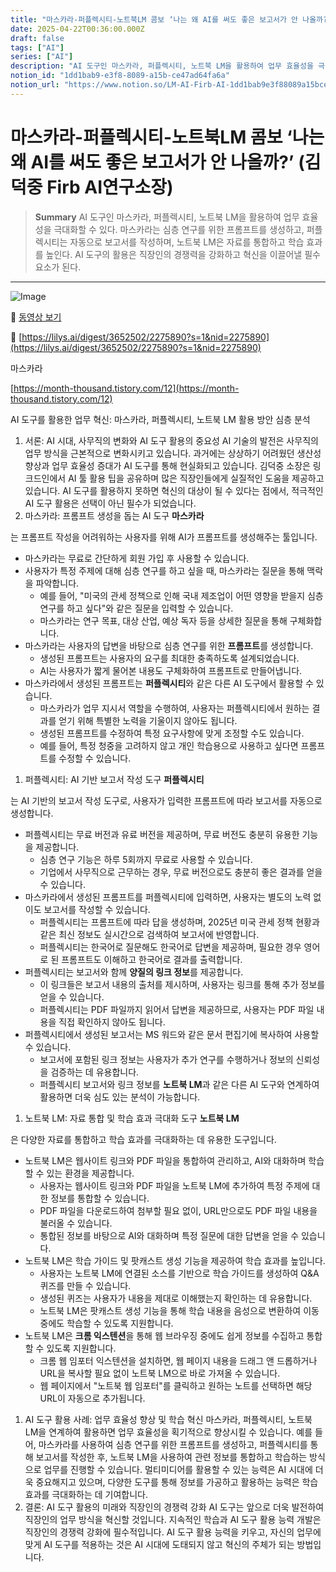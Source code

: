 ```yaml
---
title: "마스카라-퍼플렉시티-노트북LM 콤보 ‘나는 왜 AI를 써도 좋은 보고서가 안 나올까?’ (김덕중 Firb AI연구소장)"
date: 2025-04-22T00:36:00.000Z
draft: false
tags: ["AI"]
series: ["AI"]
description: "AI 도구인 마스카라, 퍼플렉시티, 노트북 LM을 활용하여 업무 효율성을 극대화할 수 있다. 마스카라는 심층 연구를 위한 프롬프트를 생성하고, 퍼플렉시티는 자동으로 보고서를 작성하며, 노트북 LM은 자료를 통합하고 학습 효과를 높인다. AI 도구의 활용은 직장인의 경쟁력을 강화하고 혁신을 이끌어낼 필수 요소가 된다."
notion_id: "1dd1bab9-e3f8-8089-a15b-ce47ad64fa6a"
notion_url: "https://www.notion.so/LM-AI-Firb-AI-1dd1bab9e3f88089a15bce47ad64fa6a"
---
```


# 마스카라-퍼플렉시티-노트북LM 콤보 ‘나는 왜 AI를 써도 좋은 보고서가 안 나올까?’ (김덕중 Firb AI연구소장)

> **Summary**
> AI 도구인 마스카라, 퍼플렉시티, 노트북 LM을 활용하여 업무 효율성을 극대화할 수 있다. 마스카라는 심층 연구를 위한 프롬프트를 생성하고, 퍼플렉시티는 자동으로 보고서를 작성하며, 노트북 LM은 자료를 통합하고 학습 효과를 높인다. AI 도구의 활용은 직장인의 경쟁력을 강화하고 혁신을 이끌어낼 필수 요소가 된다.

---

![Image](https://prod-files-secure.s3.us-west-2.amazonaws.com/09ccd4d5-876c-4bba-bbdf-cc77a0a11257/b9ebb789-51cf-4103-85c6-2c10c36649d5/image.png?X-Amz-Algorithm=AWS4-HMAC-SHA256&X-Amz-Content-Sha256=UNSIGNED-PAYLOAD&X-Amz-Credential=ASIAZI2LB466RLK42UHE%2F20250724%2Fus-west-2%2Fs3%2Faws4_request&X-Amz-Date=20250724T115247Z&X-Amz-Expires=3600&X-Amz-Security-Token=IQoJb3JpZ2luX2VjEAMaCXVzLXdlc3QtMiJIMEYCIQCejzM5WbMZhPQyoHpusHxP9R3ItMHJqxRBEQ1IDQPYoQIhAN%2B32ZOq0EkH9oLEdXyh63fOUQWKDH98wkvATb5rd%2B2SKv8DCCwQABoMNjM3NDIzMTgzODA1IgxRJlgB29dDMIqIQAIq3ANR1aa824Rsb%2BxHJPhGshbQGy%2BUg7wkfoYeab6BH4xFys8SrtWRJqv8WpHKTARDG0Pwz0D%2FUH8bmYNIhD1d2CY5J75w1O1QBKkPkNCYHQW7xRFHTSjzh1IwtUONK0yfgdoM1otLKxU1k9ale4W%2FtBy8CeIsJMK%2Fe1LkHP4LNFmXktI35zM09UE%2FdIR7DIN2DsUgDfVoCxeKp7RTIpCUA1LxRpPqF%2Fk7pNqy9jLJwSTzahr6d8dGHnBNku9y8ogXlsgXuS5WiDWtpsMVEntpOK2BGkOMGNanRtKeL%2FYnC06Gdsj5t5i9fTvqIPULRlC5SgDKsZQ%2BM6OG0OTC2X12xi2c6XiB3XhE%2BDvi4z%2F%2B%2F4iCLuKoTH6cvGmHQNKKsWyAgobvXVwWcnZHx9yexjXn%2Fi3MRM6ThkkyrYS0ycYIaPGIBOLg69%2FXWFoQmF6lxFpGXmS6nIWI%2FQ18UppsOtEZNrVEWTWvpjIA7ZV8UJvi27z4aw4MKYkqRP1ZRjNtYNv8EP3txPS4Vt%2FBFpQpNxqaDnmv6R2Qn1NC7F7dDKqqThN5jIbkab3UXasaXhBk0ley1LLeoKRu79rre8AkWtYzm41NwX1K1TxeKFNGxwXAJoUYj3nKrTnQPDVAc7yMwDC3m4jEBjqkAYS0qI%2Feyfy4pR36yRavT7n6OaRq6kvVq%2BmNYjk82S9Gd3ZAy44PPg7H%2FpJZw2ww%2BhwdNiDTiuquberJPpwAwVeyqZa66VGabou5xyCuX%2FR3MztXPtTjWJ%2Bk2jEVm5bGySY01lJEc8ghTJJMoTRUV7UiXNfVlfEpStfBlPZPnTamMrcUSh3uv95oIj3Sw7x48Yx%2B%2BjphiodDF2W9igcoMrNyvI2s&X-Amz-Signature=dff35b6ea5217884f50bd3f403ea6089337a5784cdce3ec1cd584cda24888d00&X-Amz-SignedHeaders=host&x-amz-checksum-mode=ENABLED&x-id=GetObject)

🎥 [동영상 보기](https://www.youtube.com/watch?v=Mpk4LNZ_P4c&t=994s)

🔗 [https://lilys.ai/digest/3652502/2275890?s=1&nid=2275890](https://lilys.ai/digest/3652502/2275890?s=1&nid=2275890)

마스카라

[https://month-thousand.tistory.com/12](https://month-thousand.tistory.com/12)

AI 도구를 활용한 업무 혁신: 마스카라, 퍼플렉시티, 노트북 LM 활용 방안 심층 분석

1. 서론: AI 시대, 사무직의 변화와 AI 도구 활용의 중요성
AI 기술의 발전은 사무직의 업무 방식을 근본적으로 변화시키고 있습니다. 과거에는 상상하기 어려웠던 생산성 향상과 업무 효율성 증대가 AI 도구를 통해 현실화되고 있습니다. 김덕중 소장은 링크드인에서 AI 툴 활용 팁을 공유하며 많은 직장인들에게 실질적인 도움을 제공하고 있습니다. AI 도구를 활용하지 못하면 혁신의 대상이 될 수 있다는 점에서, 적극적인 AI 도구 활용은 선택이 아닌 필수가 되었습니다.
1. 마스카라: 프롬프트 생성을 돕는 AI 도구
**마스카라**

는 프롬프트 작성을 어려워하는 사용자를 위해 AI가 프롬프트를 생성해주는 툴입니다.

- 마스카라는 무료로 간단하게 회원 가입 후 사용할 수 있습니다.
- 사용자가 특정 주제에 대해 심층 연구를 하고 싶을 때, 마스카라는 질문을 통해 맥락을 파악합니다.
  - 예를 들어, "미국의 관세 정책으로 인해 국내 제조업이 어떤 영향을 받을지 심층 연구를 하고 싶다"와 같은 질문을 입력할 수 있습니다.
  - 마스카라는 연구 목표, 대상 산업, 예상 독자 등을 상세한 질문을 통해 구체화합니다.
- 마스카라는 사용자의 답변을 바탕으로 심층 연구를 위한 **프롬프트**를 생성합니다.
  - 생성된 프롬프트는 사용자의 요구를 최대한 충족하도록 설계되었습니다.
  - AI는 사용자가 짧게 물어본 내용도 구체화하여 프롬프트로 만들어냅니다.
- 마스카라에서 생성된 프롬프트는 **퍼플렉시티**와 같은 다른 AI 도구에서 활용할 수 있습니다.
  - 마스카라가 업무 지시서 역할을 수행하여, 사용자는 퍼플렉시티에서 원하는 결과를 얻기 위해 특별한 노력을 기울이지 않아도 됩니다.
  - 생성된 프롬프트를 수정하여 특정 요구사항에 맞게 조정할 수도 있습니다.
  - 예를 들어, 특정 청중을 고려하지 않고 개인 학습용으로 사용하고 싶다면 프롬프트를 수정할 수 있습니다.
1. 퍼플렉시티: AI 기반 보고서 작성 도구
**퍼플렉시티**

는 AI 기반의 보고서 작성 도구로, 사용자가 입력한 프롬프트에 따라 보고서를 자동으로 생성합니다.

- 퍼플렉시티는 무료 버전과 유료 버전을 제공하며, 무료 버전도 충분히 유용한 기능을 제공합니다.
  - 심층 연구 기능은 하루 5회까지 무료로 사용할 수 있습니다.
  - 기업에서 사무직으로 근무하는 경우, 무료 버전으로도 충분히 좋은 결과를 얻을 수 있습니다.
- 마스카라에서 생성된 프롬프트를 퍼플렉시티에 입력하면, 사용자는 별도의 노력 없이도 보고서를 작성할 수 있습니다.
  - 퍼플렉시티는 프롬프트에 따라 답을 생성하며, 2025년 미국 관세 정책 현황과 같은 최신 정보도 실시간으로 검색하여 보고서에 반영합니다.
  - 퍼플렉시티는 한국어로 질문해도 한국어로 답변을 제공하며, 필요한 경우 영어로 된 프롬프트도 이해하고 한국어로 결과를 출력합니다.
- 퍼플렉시티는 보고서와 함께 **양질의 링크 정보**를 제공합니다.
  - 이 링크들은 보고서 내용의 출처를 제시하며, 사용자는 링크를 통해 추가 정보를 얻을 수 있습니다.
  - 퍼플렉시티는 PDF 파일까지 읽어서 답변을 제공하므로, 사용자는 PDF 파일 내용을 직접 확인하지 않아도 됩니다.
- 퍼플렉시티에서 생성된 보고서는 MS 워드와 같은 문서 편집기에 복사하여 사용할 수 있습니다.
  - 보고서에 포함된 링크 정보는 사용자가 추가 연구를 수행하거나 정보의 신뢰성을 검증하는 데 유용합니다.
  - 퍼플렉시티 보고서와 링크 정보를 **노트북 LM**과 같은 다른 AI 도구와 연계하여 활용하면 더욱 심도 있는 분석이 가능합니다.
1. 노트북 LM: 자료 통합 및 학습 효과 극대화 도구
**노트북 LM**

은 다양한 자료를 통합하고 학습 효과를 극대화하는 데 유용한 도구입니다.

- 노트북 LM은 웹사이트 링크와 PDF 파일을 통합하여 관리하고, AI와 대화하며 학습할 수 있는 환경을 제공합니다.
  - 사용자는 웹사이트 링크와 PDF 파일을 노트북 LM에 추가하여 특정 주제에 대한 정보를 통합할 수 있습니다.
  - PDF 파일을 다운로드하여 첨부할 필요 없이, URL만으로도 PDF 파일 내용을 불러올 수 있습니다.
  - 통합된 정보를 바탕으로 AI와 대화하며 특정 질문에 대한 답변을 얻을 수 있습니다.
- 노트북 LM은 학습 가이드 및 팟캐스트 생성 기능을 제공하여 학습 효과를 높입니다.
  - 사용자는 노트북 LM에 연결된 소스를 기반으로 학습 가이드를 생성하여 Q&A 퀴즈를 만들 수 있습니다.
  - 생성된 퀴즈는 사용자가 내용을 제대로 이해했는지 확인하는 데 유용합니다.
  - 노트북 LM은 팟캐스트 생성 기능을 통해 학습 내용을 음성으로 변환하여 이동 중에도 학습할 수 있도록 지원합니다.
- 노트북 LM은 **크롬 익스텐션**을 통해 웹 브라우징 중에도 쉽게 정보를 수집하고 통합할 수 있도록 지원합니다.
  - 크롬 웹 임포터 익스텐션을 설치하면, 웹 페이지 내용을 드래그 앤 드롭하거나 URL을 복사할 필요 없이 노트북 LM으로 바로 가져올 수 있습니다.
  - 웹 페이지에서 "노트북 웹 임포터"를 클릭하고 원하는 노트를 선택하면 해당 URL이 자동으로 추가됩니다.
1. AI 도구 활용 사례: 업무 효율성 향상 및 학습 혁신
마스카라, 퍼플렉시티, 노트북 LM을 연계하여 활용하면 업무 효율성을 획기적으로 향상시킬 수 있습니다. 예를 들어, 마스카라를 사용하여 심층 연구를 위한 프롬프트를 생성하고, 퍼플렉시티를 통해 보고서를 작성한 후, 노트북 LM을 사용하여 관련 정보를 통합하고 학습하는 방식으로 업무를 진행할 수 있습니다. 멀티미디어를 활용할 수 있는 능력은 AI 시대에 더욱 중요해지고 있으며, 다양한 도구를 통해 정보를 가공하고 활용하는 능력은 학습 효과를 극대화하는 데 기여합니다.
1. 결론: AI 도구 활용의 미래와 직장인의 경쟁력 강화
AI 도구는 앞으로 더욱 발전하여 직장인의 업무 방식을 혁신할 것입니다. 지속적인 학습과 AI 도구 활용 능력 개발은 직장인의 경쟁력 강화에 필수적입니다. AI 도구 활용 능력을 키우고, 자신의 업무에 맞게 AI 도구를 적용하는 것은 AI 시대에 도태되지 않고 혁신의 주체가 되는 방법입니다.
